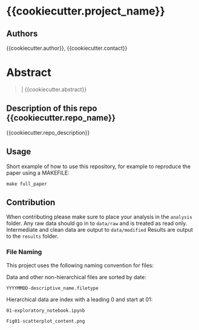 # {{cookiecutter.project_name}}

## Authors

{{cookiecutter.author}}, {{cookiecutter.contact}}

# Abstract

> |
{{cookiecutter.abstract}}

## Description of this repo {{cookiecutter.repo_name}}

{{cookiecutter.repo_description}}


## Usage

Short example of how to use this repository, for example to reproduce the paper using a MAKEFILE:

```
make full_paper
```
## Contribution

When contributing please make sure to place your analysis in the `analysis` folder.
Any raw data should go in to `data/raw` and is treated as read only.
Intermediate and clean data are output to `data/modified`
Results are output to the `results` folder.

### File Naming

This project uses the following naming convention for files:

Data and other non-hierarchical files are sorted by date:

`YYYYMMDD-descriptive_name.filetype`

Hierarchical data are index with a leading 0 and start at 01:

`01-exploratory_notebook.ipynb`

`Fig01-scatterplot_content.png`
